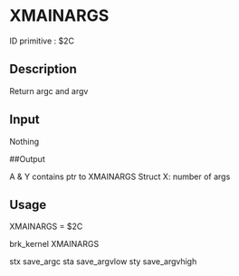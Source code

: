 # XMAINARGS

ID primitive : $2C

## Description

Return argc and argv

## Input

Nothing

##Output

A & Y contains ptr to XMAINARGS Struct
X: number of args

## Usage

XMAINARGS = $2C

brk_kernel XMAINARGS

stx save_argc
sta save_argvlow
sty save_argvhigh



